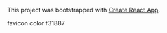 This project was bootstrapped with [Create React App](https://github.com/facebookincubator/create-react-app).

favicon color f31887